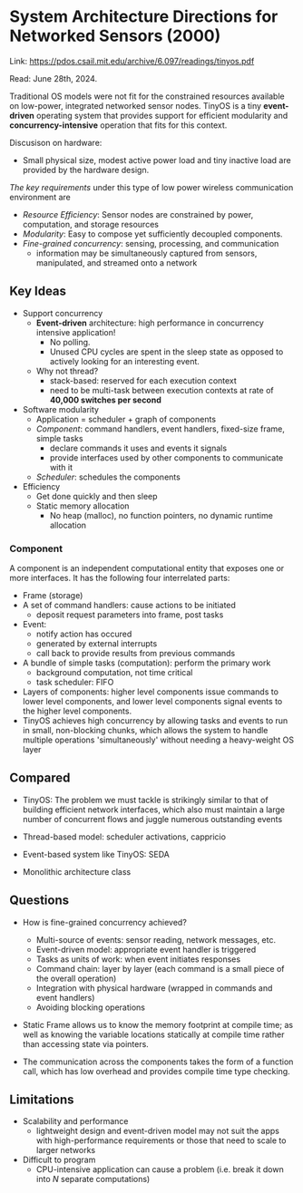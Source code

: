 # System Architecture Directions for Networked Sensors (2000)

Link: https://pdos.csail.mit.edu/archive/6.097/readings/tinyos.pdf

Read: June 28th, 2024.

Traditional OS models were not fit for the constrained resources available on low-power, integrated networked sensor nodes. TinyOS is a tiny **event-driven** operating system that provides support for efficient modularity and **concurrency-intensive** operation that fits for this context. 

Discusison on hardware:
* Small physical size, modest active power load and tiny inactive load are provided by the hardware design.

_The key requirements_ under this type of low power wireless communication environment are
* _Resource Efficiency_: Sensor nodes are constrained by power, computation, and storage resources
* _Modularity_: Easy to compose yet sufficiently decoupled components.
* _Fine-grained concurrency_: sensing, processing, and communication
    * information may be simultaneously captured from sensors, manipulated, and streamed onto a network 

## Key Ideas 
* Support concurrency
    * **Event-driven** architecture: high performance in concurrency intensive application! 
      * No polling.
      * Unused CPU cycles are spent in the sleep state as opposed to actively looking for an interesting event. 
    * Why not thread?
       * stack-based: reserved for each execution context
       * need to be multi-task between execution contexts at rate of **40,000 switches per second**
* Software modularity
    *  Application = scheduler + graph of components
    *  _Component_: command handlers, event handlers, fixed-size frame, simple tasks
        * declare commands it uses and events it signals
        * provide interfaces used by other components to communicate with it  
    *  _Scheduler_: schedules the components 
*  Efficiency
    *  Get done quickly and then sleep
    *  Static memory allocation
        *  No heap (malloc), no function pointers, no dynamic runtime allocation    

### Component
A component is an independent computational entity that exposes one or more interfaces. It has the following four interrelated parts: 

* Frame (storage) 
* A set of command handlers: cause actions to be initiated 
   * deposit request parameters into frame, post tasks 
* Event: 
   * notify action has occured
   * generated by external interrupts
   * call back to provide results from previous commands 
* A bundle of simple tasks (computation): perform the primary work
   * background computation, not time critical 
   * task scheduler: FIFO  
* Layers of components: higher level components issue commands to lower level components, and lower level components signal events to the higher level components. 
* TinyOS achieves high concurrency by allowing tasks and events to run in small, non-blocking chunks, which allows the system to handle multiple operations 'simultaneously' without needing a heavy-weight OS layer

## Compared 
* TinyOS: The problem we must tackle is strikingly similar to that of building efficient network interfaces, which also must maintain a large number of concurrent flows and juggle numerous outstanding events

* Thread-based model: scheduler activations, cappricio
* Event-based system like TinyOS: SEDA
* Monolithic architecture class 


## Questions

* How is fine-grained concurrency achieved?
    * Multi-source of events: sensor reading, network messages, etc.
    * Event-driven model: appropriate event handler is triggered
    * Tasks as units of work: when event initiates responses
    * Command chain: layer by layer (each command is a small piece of the overall operation)
    * Integration with physical hardware (wrapped in commands and event handlers)
    * Avoiding blocking operations

* Static Frame allows us to know the memory footprint at compile time; as well as knowing the variable locations statically at compile time rather than accessing state via pointers. 

* The communication across the components takes the form of a function call, which has low overhead and provides compile time type checking.

## Limitations

* Scalability and performance
    * lightweight design and event-driven model may not suit the apps with high-performance requirements or those that need to scale to larger networks
* Difficult to program
    * CPU-intensive application can cause a problem (i.e. break it down into $N$ separate computations)
